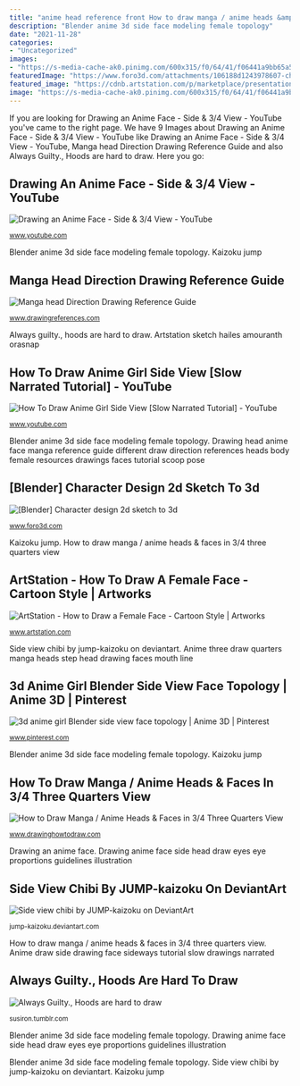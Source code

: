 ```yaml
---
title: "anime head reference front How to draw manga / anime heads &amp; faces in 3/4 three quarters view"
description: "Blender anime 3d side face modeling female topology"
date: "2021-11-28"
categories:
- "Uncategorized"
images:
- "https://s-media-cache-ak0.pinimg.com/600x315/f0/64/41/f06441a9bb65a54eed986fe0be11739a.jpg"
featuredImage: "https://www.foro3d.com/attachments/106188d1243978607-character-design-2d-sketch-to-3d-image005.png"
featured_image: "https://cdnb.artstation.com/p/marketplace/presentation_assets/000/040/295/large/file.png?1542056230"
image: "https://s-media-cache-ak0.pinimg.com/600x315/f0/64/41/f06441a9bb65a54eed986fe0be11739a.jpg"
---
```


If you are looking for Drawing an Anime Face - Side &amp; 3/4 View - YouTube you've came to the right page. We have 9 Images about Drawing an Anime Face - Side &amp; 3/4 View - YouTube like Drawing an Anime Face - Side &amp; 3/4 View - YouTube, Manga head Direction Drawing Reference Guide and also Always Guilty., Hoods are hard to draw. Here you go:

## Drawing An Anime Face - Side &amp; 3/4 View - YouTube

![Drawing an Anime Face - Side &amp; 3/4 View - YouTube](http://i1.ytimg.com/vi/XMB65hHcAVE/maxresdefault.jpg "Anime draw side drawing face sideways tutorial slow drawings narrated")

<small>www.youtube.com</small>

Blender anime 3d side face modeling female topology. Kaizoku jump

## Manga Head Direction Drawing Reference Guide

![Manga head Direction Drawing Reference Guide](http://img.scoop.it/0mHHko9B6DhdnhXjYXlfqTl72eJkfbmt4t8yenImKBVvK0kTmF0xjctABnaLJIm9 "Anime draw side drawing face sideways tutorial slow drawings narrated")

<small>www.drawingreferences.com</small>

Always guilty., hoods are hard to draw. Artstation sketch hailes amouranth orasnap

## How To Draw Anime Girl Side View [Slow Narrated Tutorial] - YouTube

![How To Draw Anime Girl Side View [Slow Narrated Tutorial] - YouTube](https://i.ytimg.com/vi/wXBHjp7b0A8/maxresdefault.jpg "Anime three draw quarters manga heads step head drawing faces mouth line")

<small>www.youtube.com</small>

Blender anime 3d side face modeling female topology. Drawing head anime face manga reference guide different draw direction references heads body female resources drawings faces tutorial scoop pose

## [Blender] Character Design 2d Sketch To 3d

![[Blender] Character design 2d sketch to 3d](https://www.foro3d.com/attachments/106188d1243978607-character-design-2d-sketch-to-3d-image005.png "Draw hoods drawing down hoodie anime reference drawings face base hard references tips character")

<small>www.foro3d.com</small>

Kaizoku jump. How to draw manga / anime heads &amp; faces in 3/4 three quarters view

## ArtStation - How To Draw A Female Face - Cartoon Style | Artworks

![ArtStation - How to Draw a Female Face - Cartoon Style | Artworks](https://cdnb.artstation.com/p/marketplace/presentation_assets/000/040/295/large/file.png?1542056230 "Manga head direction drawing reference guide")

<small>www.artstation.com</small>

Side view chibi by jump-kaizoku on deviantart. Anime three draw quarters manga heads step head drawing faces mouth line

## 3d Anime Girl Blender Side View Face Topology | Anime 3D | Pinterest

![3d anime girl Blender side view face topology | Anime 3D | Pinterest](https://s-media-cache-ak0.pinimg.com/600x315/f0/64/41/f06441a9bb65a54eed986fe0be11739a.jpg "Artstation sketch hailes amouranth orasnap")

<small>www.pinterest.com</small>

Blender anime 3d side face modeling female topology. Kaizoku jump

## How To Draw Manga / Anime Heads &amp; Faces In 3/4 Three Quarters View

![How to Draw Manga / Anime Heads &amp; Faces in 3/4 Three Quarters View](http://www.drawinghowtodraw.com/stepbystepdrawinglessons/wp-content/uploads/2010/11/04-threequartersviewofthehead.png "Drawing head anime face manga reference guide different draw direction references heads body female resources drawings faces tutorial scoop pose")

<small>www.drawinghowtodraw.com</small>

Drawing an anime face. Drawing anime face side head draw eyes eye proportions guidelines illustration

## Side View Chibi By JUMP-kaizoku On DeviantArt

![Side view chibi by JUMP-kaizoku on DeviantArt](https://orig00.deviantart.net/8760/f/2008/103/0/4/side_view_chibi_by_jump_kaizoku.jpg "Always guilty., hoods are hard to draw")

<small>jump-kaizoku.deviantart.com</small>

How to draw manga / anime heads &amp; faces in 3/4 three quarters view. Anime draw side drawing face sideways tutorial slow drawings narrated

## Always Guilty., Hoods Are Hard To Draw

![Always Guilty., Hoods are hard to draw](http://media.tumblr.com/9d5d094bca198edcad29dbf840819819/tumblr_inline_mfbdirfKah1qlrm2j.png "Drawing an anime face")

<small>susiron.tumblr.com</small>

Blender anime 3d side face modeling female topology. Drawing anime face side head draw eyes eye proportions guidelines illustration

Blender anime 3d side face modeling female topology. Side view chibi by jump-kaizoku on deviantart. Kaizoku jump
